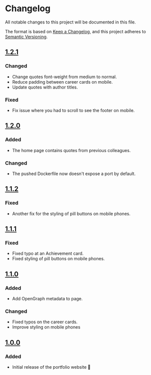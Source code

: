 # Changelog

All notable changes to this project will be documented in this file.

The format is based on [Keep a Changelog](https://keepachangelog.com/en/1.1.0/),
and this project adheres to [Semantic Versioning](https://semver.org/spec/v2.0.0.html).

## [1.2.1]

### Changed

- Change quotes font-weight from medium to normal.
- Reduce padding between career cards on mobile.
- Update quotes with author titles.

### Fixed

- Fix issue where you had to scroll to see the footer on mobile.

## [1.2.0]

### Added

- The home page contains quotes from previous colleagues.

### Changed

- The pushed Dockerfile now doesn't expose a port by default.

## [1.1.2]

### Fixed

- Another fix for the styling of pill buttons on mobile phones.

## [1.1.1]

### Fixed

- Fixed typo at an Achievement card.
- Fixed styling of pill buttons on mobile phones.

## [1.1.0]

### Added

- Add OpenGraph metadata to page.

### Changed

- Fixed typos on the career cards.
- Improve styling on mobile phones

## [1.0.0]

### Added

- Initial release of the portfolio website 🎉


[Unreleased]: https://github.com/JoostVisser/personal-website/compare/1.2.1...HEAD
[1.2.1]: https://github.com/JoostVisser/personal-website/tree/1.2.1
[1.2.0]: https://github.com/JoostVisser/personal-website/tree/1.2.0
[1.1.2]: https://github.com/JoostVisser/personal-website/tree/1.1.2
[1.1.1]: https://github.com/JoostVisser/personal-website/tree/1.1.1
[1.1.0]: https://github.com/JoostVisser/personal-website/tree/1.1.0
[1.0.0]: https://github.com/JoostVisser/personal-website/tree/1.0.0
